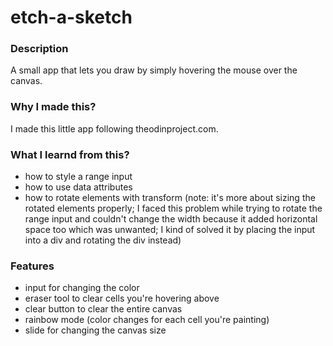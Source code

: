 # etch-a-sketch
### Description
A small app that lets you draw by simply hovering the mouse over the canvas.
### Why I made this?
I made this little app following theodinproject.com.
### What I learnd from this?
- how to style a range input
- how to use data attributes
- how to rotate elements with transform (note: it's more about sizing the rotated elements properly; I faced this problem while trying to rotate the range input and couldn't change the width because it added horizontal space too which was unwanted; I kind of solved it by placing the input into a div and rotating the div instead)
### Features
- input for changing the color
- eraser tool to clear cells you're hovering above
- clear button to clear the entire canvas
- rainbow mode (color changes for each cell you're painting)
- slide for changing the canvas size
